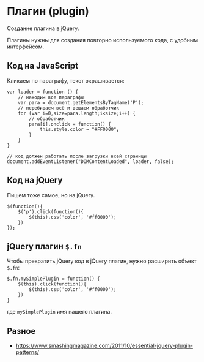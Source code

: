 # Плагин (plugin)
Создание плагина в jQuery.

Плагины нужны для создания повторно используемого кода, с удобным интерфейсом.

## Код на JavaScript
Кликаем по параграфу, текст окрашивается:

    var loader = function () {
        // находим все параграфы
        var para = document.getElementsByTagName('P');
        // перебираем всё и вешаем обработчик
        for (var i=0,size=para.length;i<size;i++) {
            // обработчик
            para[i].onclick = function() {
                this.style.color = "#FF0000";
            }
        }
    }

    // код должен работать после загрузки всей страницы
    document.addEventListener("DOMContentLoaded", loader, false);

## Код на jQuery
Пишем тоже самое, но на jQuery.

    $(function(){
        $('p').click(function(){
            $(this).css('color', '#ff0000');
        })
    });

## jQuery плагин `$.fn`
Чтобы превратить jQuery код в jQuery плагин, нужно расширить объект `$.fn`:

    $.fn.mySimplePlugin = function() {
        $(this).click(function(){
            $(this).css('color', '#ff0000');
        })
    }

где `mySimplePlugin` имя нашего плагина.

## Разное
- https://www.smashingmagazine.com/2011/10/essential-jquery-plugin-patterns/
